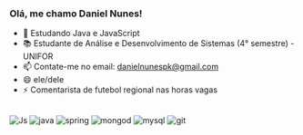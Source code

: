 ### Olá, me chamo Daniel Nunes!

- 🌱 Estudando Java e JavaScript
- 📚 Estudante de Análise e Desenvolvimento de Sistemas (4° semestre) - UNIFOR
- 📫 Contate-me no email: danielnunespk@gmail.com
- 😄 ele/dele
- ⚡ Comentarista de futebol regional nas horas vagas





<div style="display: inline_block"><br/>
     <img alt="Js" alt="javascript" src="https://img.shields.io/badge/JavaScript-F7DF1E?style=for-the-badge&logo=javascript&logoColor=black" />
      <img alt="java" alt="java" src="https://img.shields.io/badge/Java-ED8B00?style=for-the-badge&logo=openjdk&logoColor=white" />
      <img alt="spring" alt="sts" src="https://img.shields.io/badge/Spring-6DB33F?style=for-the-badge&logo=spring&logoColor=white" />
        <img alt="mongod" alt="mongodb" src="https://img.shields.io/badge/MongoDB-4EA94B?style=for-the-badge&logo=mongodb&logoColor=white" />
    <img alt="mysql" alt="mysql" src="https://img.shields.io/badge/MySQL-005C84?style=for-the-badge&logo=mysql&logoColor=white" />
    <img alt="git" alt="git" src="https://img.shields.io/badge/GIT-E44C30?style=for-the-badge&logo=git&logoColor=white" />
  
    

</div>

  



